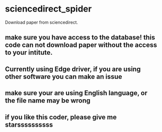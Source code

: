 # sciencedirect_spider
Download paper from sciencedirect.
## make sure you have access to the database! this code can not download paper without the access to your intitute.
## Currently using Edge driver, if you are using other software you can make an issue
## make sure your are using English language, or the file name may be wrong
## if you like this coder, please give me starssssssssss
